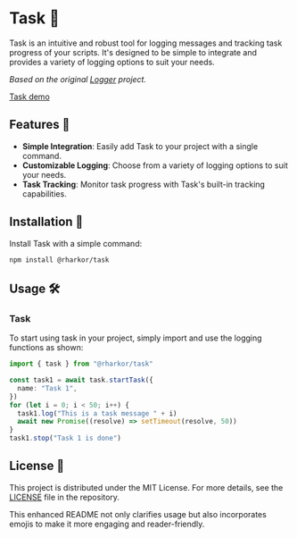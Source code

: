 # Task 📝

Task is an intuitive and robust tool for logging messages and tracking task progress of your scripts. It's designed to be simple to integrate and provides a variety of logging options to suit your needs.

_Based on the original [Logger](https://github.com/rharkor/logger) project._

[Task demo](https://github.com/user-attachments/assets/6ca18935-07f5-4266-8989-a5190f703053)




## Features 🌟

- **Simple Integration**: Easily add Task to your project with a single command.
- **Customizable Logging**: Choose from a variety of logging options to suit your needs.
- **Task Tracking**: Monitor task progress with Task's built-in tracking capabilities.

## Installation 🔧

Install Task with a simple command:

```bash
npm install @rharkor/task
```

## Usage 🛠️

### Task

To start using task in your project, simply import and use the logging functions as shown:

```typescript
import { task } from "@rharkor/task"

const task1 = await task.startTask({
  name: "Task 1",
})
for (let i = 0; i < 50; i++) {
  task1.log("This is a task message " + i)
  await new Promise((resolve) => setTimeout(resolve, 50))
}
task1.stop("Task 1 is done")
```

## License 📄

This project is distributed under the MIT License. For more details, see the [LICENSE](LICENSE) file in the repository.

This enhanced README not only clarifies usage but also incorporates emojis to make it more engaging and reader-friendly.
